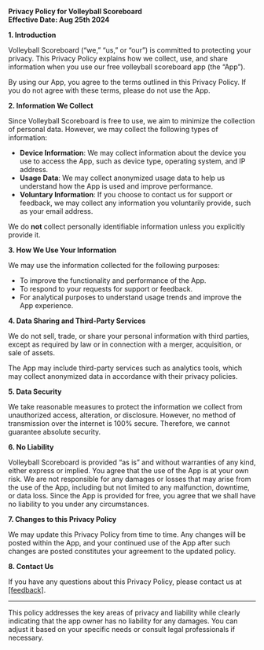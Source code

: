 **Privacy Policy for Volleyball Scoreboard**  
**Effective Date: Aug 25th 2024**

**1. Introduction**

Volleyball Scoreboard (“we,” “us,” or “our”) is committed to protecting your privacy. This Privacy Policy explains how we collect, use, and share information when you use our free volleyball scoreboard app (the “App”).

By using our App, you agree to the terms outlined in this Privacy Policy. If you do not agree with these terms, please do not use the App.

**2. Information We Collect**

Since Volleyball Scoreboard is free to use, we aim to minimize the collection of personal data. However, we may collect the following types of information:

- **Device Information**: We may collect information about the device you use to access the App, such as device type, operating system, and IP address.
- **Usage Data**: We may collect anonymized usage data to help us understand how the App is used and improve performance.
- **Voluntary Information**: If you choose to contact us for support or feedback, we may collect any information you voluntarily provide, such as your email address.

We do **not** collect personally identifiable information unless you explicitly provide it.

**3. How We Use Your Information**

We may use the information collected for the following purposes:
- To improve the functionality and performance of the App.
- To respond to your requests for support or feedback.
- For analytical purposes to understand usage trends and improve the App experience.

**4. Data Sharing and Third-Party Services**

We do not sell, trade, or share your personal information with third parties, except as required by law or in connection with a merger, acquisition, or sale of assets.

The App may include third-party services such as analytics tools, which may collect anonymized data in accordance with their privacy policies.

**5. Data Security**

We take reasonable measures to protect the information we collect from unauthorized access, alteration, or disclosure. However, no method of transmission over the internet is 100% secure. Therefore, we cannot guarantee absolute security.

**6. No Liability**

Volleyball Scoreboard is provided “as is” and without warranties of any kind, either express or implied. You agree that the use of the App is at your own risk. We are not responsible for any damages or losses that may arise from the use of the App, including but not limited to any malfunction, downtime, or data loss. Since the App is provided for free, you agree that we shall have no liability to you under any circumstances.

**7. Changes to this Privacy Policy**

We may update this Privacy Policy from time to time. Any changes will be posted within the App, and your continued use of the App after such changes are posted constitutes your agreement to the updated policy.

**8. Contact Us**

If you have any questions about this Privacy Policy, please contact us at [[feedback]](https://forms.gle/mS4uuJrN1hpUDXZD6).

---

This policy addresses the key areas of privacy and liability while clearly indicating that the app owner has no liability for any damages. You can adjust it based on your specific needs or consult legal professionals if necessary.
